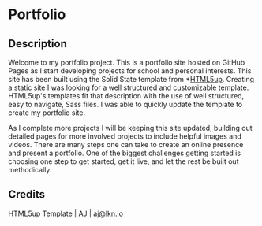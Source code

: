 # Portfolio

## Description
Welcome to my portfolio project. This is a portfolio site hosted on GitHub Pages as I start developing projects for school and personal interests. This site has been built using the Solid State template from *[HTML5up](https://html5up.net/solid-state). Creating a static site I was looking for a well structured and customizable template. HTML5up's templates fit that description with the use of well structured, easy to navigate, Sass files. I was able to quickly update the template to create my portfolio site. 

As I complete more projects I will be keeping this site updated, building out detailed pages for more involved projects to include helpful images and videos. There are many steps one can take to create an online presence and present a portfolio. One of the biggest challenges getting started is choosing one step to get started, get it live, and let the rest be built out methodically.


## Credits
HTML5up Template | AJ | aj@lkn.io